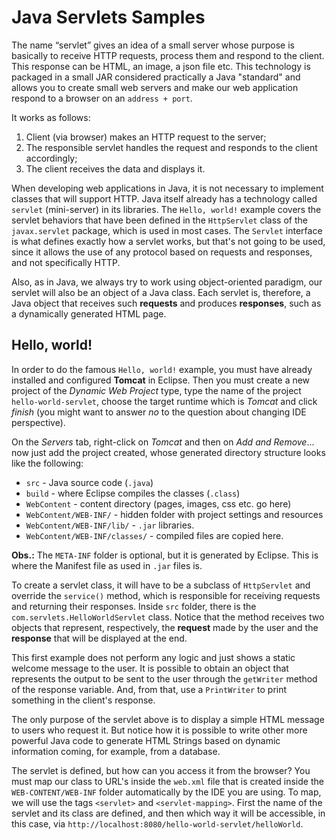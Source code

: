 # Java Servlets Samples

The name “servlet” gives an idea of a small server whose purpose is basically to receive HTTP requests, process them and respond to the client. This response can be HTML, an image, a json file etc. This technology is packaged in a small JAR considered practically a Java "standard" and allows you to create small web servers and make our web application respond to a browser on an `address + port`.

It works as follows:

1. Client (via browser) makes an HTTP request to the server;
2. The responsible servlet handles the request and responds to the client accordingly;
3. The client receives the data and displays it.

When developing web applications in Java, it is not necessary to implement classes that will support HTTP. Java itself already has a technology called `servlet` (mini-server) in its libraries. The `Hello, world!` example covers the servlet behaviors that have been defined in the `HttpServlet` class of the `javax.servlet` package, which is used in most cases. The `Servlet` interface is what defines exactly how a servlet works, but that's not going to be used, since it allows the use of any protocol based on requests and responses, and not specifically HTTP.

Also, as in Java, we always try to work using object-oriented paradigm, our servlet will also be an object of a Java class. Each servlet is, therefore, a Java object that receives such **requests** and produces **responses**, such as a dynamically generated HTML page.


## Hello, world!

In order to do the famous `Hello, world!` example, you must have already installed and configured **Tomcat** in Eclipse. Then you must create a new project of the *Dynamic Web Project* type, type the name of the project `hello-world-servlet`, choose the target runtime which is *Tomcat* and click *finish* (you might want to answer *no* to the question about changing IDE perspective).

On the *Servers* tab, right-click on *Tomcat* and then on *Add and Remove*... now just add the project created, whose generated directory structure looks like the following:

* `src` - Java source code (`.java`)
* `build` - where Eclipse compiles the classes (`.class`)
* `WebContent` - content directory (pages, images, css etc. go here)
* `WebContent/WEB-INF/` - hidden folder with project settings and resources
* `WebContent/WEB-INF/lib/` - `.jar` libraries.
* `WebContent/WEB-INF/classes/` - compiled files are copied here.

**Obs.:** The `META-INF` folder is optional, but it is generated by Eclipse. This is where the Manifest file as used in `.jar` files is.

To create a servlet class, it will have to be a subclass of `HttpServlet` and override the `service()` method, which is responsible for receiving requests and returning their responses. Inside `src` folder, there is the `com.servlets.HelloWorldServlet` class. Notice that the method receives two objects that represent, respectively, the **request** made by the user and the **response** that will be displayed at the end.

This first example does not perform any logic and just shows a static welcome message to the user. It is possible to obtain an object that represents the output to be sent to the user through the `getWriter` method of the response variable. And, from that, use a `PrintWriter` to print something in the client's response.

The only purpose of the servlet above is to display a simple HTML message to users who request it. But notice how it is possible to write other more powerful Java code to generate HTML Strings based on dynamic information coming, for example, from a database.

The servlet is defined, but how can you access it from the browser? You must map our class to URL's inside the `web.xml` file that is created inside the `WEB-CONTENT/WEB-INF` folder automatically by the IDE you are using. To map, we will use the tags `<servlet>` and `<servlet-mapping>`. First the name of the servlet and its class are defined, and then which way it will be accessible, in this case, via `http://localhost:8080/hello-world-servlet/helloWorld`.
